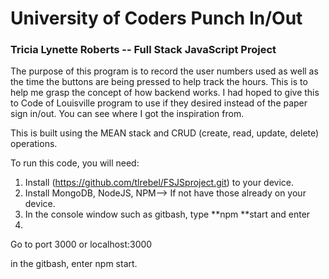 # University of Coders Punch In/Out
### Tricia Lynette Roberts -- Full Stack JavaScript Project

The purpose of this program is to record the user numbers used as well as the time the buttons are being pressed to help track the hours. This is to help me grasp the concept of how backend works. I had hoped to give this to Code of Louisville program to use if they desired instead of the paper sign in/out. You can see where I got the inspiration from. 

This is built using the MEAN stack and CRUD (create, read, update, delete) operations. 

To run this code, you will need:

1. Install (https://github.com/tlrebel/FSJSproject.git) to your device.
2. Install MongoDB, NodeJS, NPM--> If not have those already on your device.
3. In the console window such as gitbash, type **npm **start and enter
4.

Go to port 3000 or localhost:3000

in the gitbash, enter npm start.
